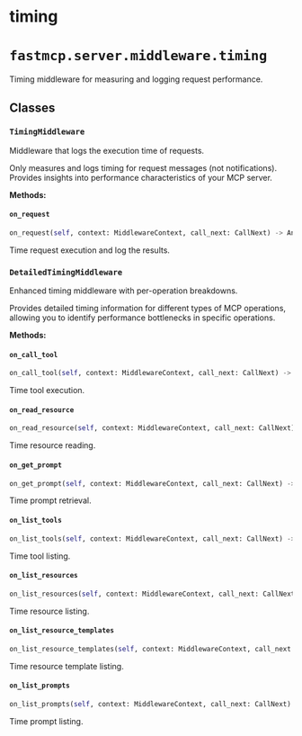 # timing

# `fastmcp.server.middleware.timing`

Timing middleware for measuring and logging request performance.

## Classes

### `TimingMiddleware` <sup><a href="https://github.com/jlowin/fastmcp/blob/main/src/fastmcp/server/middleware/timing.py#L10" target="_blank"><Icon icon="github" style="width: 14px; height: 14px;" /></a></sup>

Middleware that logs the execution time of requests.

Only measures and logs timing for request messages (not notifications).
Provides insights into performance characteristics of your MCP server.

**Methods:**

#### `on_request` <sup><a href="https://github.com/jlowin/fastmcp/blob/main/src/fastmcp/server/middleware/timing.py#L39" target="_blank"><Icon icon="github" style="width: 14px; height: 14px;" /></a></sup>

```python
on_request(self, context: MiddlewareContext, call_next: CallNext) -> Any
```

Time request execution and log the results.

### `DetailedTimingMiddleware` <sup><a href="https://github.com/jlowin/fastmcp/blob/main/src/fastmcp/server/middleware/timing.py#L60" target="_blank"><Icon icon="github" style="width: 14px; height: 14px;" /></a></sup>

Enhanced timing middleware with per-operation breakdowns.

Provides detailed timing information for different types of MCP operations,
allowing you to identify performance bottlenecks in specific operations.

**Methods:**

#### `on_call_tool` <sup><a href="https://github.com/jlowin/fastmcp/blob/main/src/fastmcp/server/middleware/timing.py#L111" target="_blank"><Icon icon="github" style="width: 14px; height: 14px;" /></a></sup>

```python
on_call_tool(self, context: MiddlewareContext, call_next: CallNext) -> Any
```

Time tool execution.

#### `on_read_resource` <sup><a href="https://github.com/jlowin/fastmcp/blob/main/src/fastmcp/server/middleware/timing.py#L118" target="_blank"><Icon icon="github" style="width: 14px; height: 14px;" /></a></sup>

```python
on_read_resource(self, context: MiddlewareContext, call_next: CallNext) -> Any
```

Time resource reading.

#### `on_get_prompt` <sup><a href="https://github.com/jlowin/fastmcp/blob/main/src/fastmcp/server/middleware/timing.py#L127" target="_blank"><Icon icon="github" style="width: 14px; height: 14px;" /></a></sup>

```python
on_get_prompt(self, context: MiddlewareContext, call_next: CallNext) -> Any
```

Time prompt retrieval.

#### `on_list_tools` <sup><a href="https://github.com/jlowin/fastmcp/blob/main/src/fastmcp/server/middleware/timing.py#L134" target="_blank"><Icon icon="github" style="width: 14px; height: 14px;" /></a></sup>

```python
on_list_tools(self, context: MiddlewareContext, call_next: CallNext) -> Any
```

Time tool listing.

#### `on_list_resources` <sup><a href="https://github.com/jlowin/fastmcp/blob/main/src/fastmcp/server/middleware/timing.py#L140" target="_blank"><Icon icon="github" style="width: 14px; height: 14px;" /></a></sup>

```python
on_list_resources(self, context: MiddlewareContext, call_next: CallNext) -> Any
```

Time resource listing.

#### `on_list_resource_templates` <sup><a href="https://github.com/jlowin/fastmcp/blob/main/src/fastmcp/server/middleware/timing.py#L146" target="_blank"><Icon icon="github" style="width: 14px; height: 14px;" /></a></sup>

```python
on_list_resource_templates(self, context: MiddlewareContext, call_next: CallNext) -> Any
```

Time resource template listing.

#### `on_list_prompts` <sup><a href="https://github.com/jlowin/fastmcp/blob/main/src/fastmcp/server/middleware/timing.py#L152" target="_blank"><Icon icon="github" style="width: 14px; height: 14px;" /></a></sup>

```python
on_list_prompts(self, context: MiddlewareContext, call_next: CallNext) -> Any
```

Time prompt listing.
